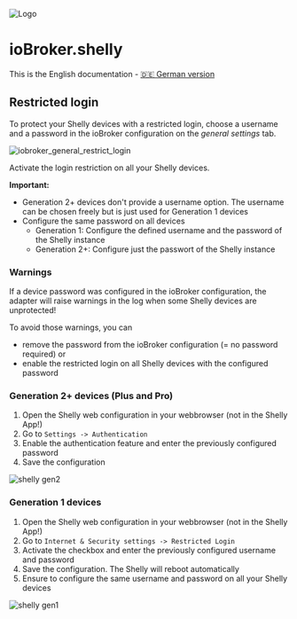 ![Logo](../../admin/shelly.png)

# ioBroker.shelly

This is the English documentation - [🇩🇪 German version](../de/restricted-login.md)

## Restricted login

To protect your Shelly devices with a restricted login, choose a username and a password in the ioBroker configuration on the *general settings* tab.

![iobroker_general_restrict_login](./img/iobroker_general_restrict_login.png)

Activate the login restriction on all your Shelly devices.

**Important:**

- Generation 2+ devices don't provide a username option. The username can be chosen freely but is just used for Generation 1 devices
- Configure the same password on all devices
    - Generation 1: Configure the defined username and the password of the Shelly instance
    - Generation 2+: Configure just the passwort of the Shelly instance

### Warnings

If a device password was configured in the ioBroker configuration, the adapter will raise warnings in the log when some Shelly devices are unprotected!

To avoid those warnings, you can

- remove the password from the ioBroker configuration (= no password required) or
- enable the restricted login on all Shelly devices with the configured password

### Generation 2+ devices (Plus and Pro)

1. Open the Shelly web configuration in your webbrowser (not in the Shelly App!)
2. Go to `Settings -> Authentication`
3. Enable the authentication feature and enter the previously configured password
4. Save the configuration

![shelly gen2](./img/shelly_restrict_login-gen2.png)

### Generation 1 devices

1. Open the Shelly web configuration in your webbrowser (not in the Shelly App!)
2. Go to `Internet & Security settings -> Restricted Login`
3. Activate the checkbox and enter the previously configured username and password
4. Save the configuration. The Shelly will reboot automatically
5. Ensure to configure the same username and password on all your Shelly devices

![shelly gen1](./img/shelly_restrict_login-gen1.png)
